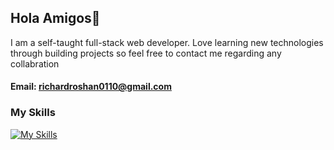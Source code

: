 ## Hola Amigos👋
I am a self-taught full-stack web developer. Love learning new technologies through building projects so
feel free to contact me regarding any collabration 
#### Email: richardroshan0110@gmail.com


 ### My Skills
[![My Skills](https://skillicons.dev/icons?i=js,html,css,wasm)](https://skillicons.dev)


<!--
**richard-06/Richard-06** is a ✨ _special_ ✨ repository because its `README.md` (this file) appears on your GitHub profile.

Here are some ideas to get you started:

- 🔭 I’m currently working on ...
- 🌱 I’m currently learning ...
- 👯 I’m looking to collaborate on ...
- 🤔 I’m looking for help with ...
- 💬 Ask me about ...
- 📫 How to reach me: ...
- 😄 Pronouns: ...
- ⚡ Fun fact: ...
-->
